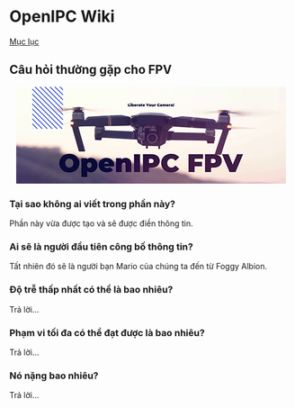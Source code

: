 # OpenIPC Wiki
[Mục lục](../README.md)

Câu hỏi thường gặp cho FPV
----------------------------------

<p align="center">
  <img src="https://github.com/OpenIPC/wiki/blob/master/images/fpv-logo.jpg?raw=true" alt="Logo"/>
</p>

### Tại sao không ai viết trong phần này?

Phần này vừa được tạo và sẽ được điền thông tin.

### Ai sẽ là người đầu tiên công bố thông tin?

Tất nhiên đó sẽ là người bạn Mario của chúng ta đến từ Foggy Albion.

### Độ trễ thấp nhất có thể là bao nhiêu?

Trả lời...

### Phạm vi tối đa có thể đạt được là bao nhiêu?

Trả lời...

### Nó nặng bao nhiêu?

Trả lời...
